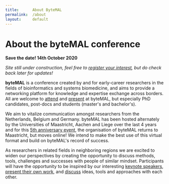 ```yaml
---
title:      About ByteMAL
permalink:  /about
layout:     default
---
```


# About the byteMAL conference
  
**Save the date! 14th October 2020**

*Site still under construction, feel free to [register your interest](/bytemal-2020/register), but do check back later for updates!*

**byteMAL** is a conference created by and for early-career researchers in the fields of bioinformatics and systems biomedicine, and aims to provide a networking platform for knowledge and expertise exchange across borders. All are welcome to [attend](/bytemal-2020/register) and [present](/bytemal-2020/submit) at byteMAL, but especially PhD candidates, post-docs and students (master's and bachelor's).

We aim to vitalize communication amongst researchers from the Netherlands, Belgium and Germany. byteMAL has been hosted alternately by the Universities of Maastricht, Aachen and Liege over the last 4 years and for this [5th anniversary event](/bytemal-2020/program), the organisation of byteMAL returns to Maastricht, but moves online! We intend to make the best use of this virtual format and build on byteMAL's record of success.

As researchers in related fields in neighboring regions we are excited to widen our perspectives by creating the opportunity to discuss methods, tools, challenges and successes with people of similar mindset. Participants will have the opportunity to be inspired by our interesting [keynote speakers](/bytemal-2020/program), [present their own work](/bytemal-2020/submit), and [discuss](/bytemal-2020/register) ideas, tools and approaches with each other.


